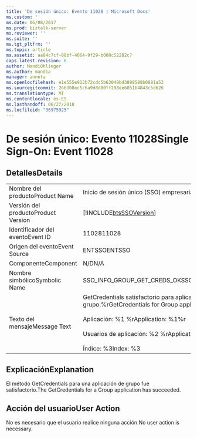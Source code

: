```yaml
---
title: 'De sesión único: Evento 11028 | Microsoft Docs'
ms.custom: ''
ms.date: 06/08/2017
ms.prod: biztalk-server
ms.reviewer: ''
ms.suite: ''
ms.tgt_pltfrm: ''
ms.topic: article
ms.assetid: aa84c7cf-88bf-4064-9f29-b008c52282c7
caps.latest.revision: 6
author: MandiOhlinger
ms.author: mandia
manager: anneta
ms.openlocfilehash: e1e555e913b72cdc5b63049bd3888588b0881a53
ms.sourcegitcommit: 266308ec5c6a9d8d80ff298ee6051b4843c5d626
ms.translationtype: MT
ms.contentlocale: es-ES
ms.lasthandoff: 06/27/2018
ms.locfileid: "36975925"
---
```

# <a name="single-sign-on-event-11028"></a><span data-ttu-id="0f106-102">De sesión único: Evento 11028</span><span class="sxs-lookup"><span data-stu-id="0f106-102">Single Sign-On: Event 11028</span></span>
## <a name="details"></a><span data-ttu-id="0f106-103">Detalles</span><span class="sxs-lookup"><span data-stu-id="0f106-103">Details</span></span>  
  
|                 |                                                                                                                                           |
|-----------------|-------------------------------------------------------------------------------------------------------------------------------------------|
|  <span data-ttu-id="0f106-104">Nombre del producto</span><span class="sxs-lookup"><span data-stu-id="0f106-104">Product Name</span></span>   |                                                         <span data-ttu-id="0f106-105">Inicio de sesión único (SSO) empresarial</span><span class="sxs-lookup"><span data-stu-id="0f106-105">Enterprise Single Sign-On</span></span>                                                         |
| <span data-ttu-id="0f106-106">Versión del producto</span><span class="sxs-lookup"><span data-stu-id="0f106-106">Product Version</span></span> |                                        [!INCLUDE[btsSSOVersion](../includes/btsssoversion-md.md)]                                         |
|    <span data-ttu-id="0f106-107">Identificador del evento</span><span class="sxs-lookup"><span data-stu-id="0f106-107">Event ID</span></span>     |                                                                   <span data-ttu-id="0f106-108">11028</span><span class="sxs-lookup"><span data-stu-id="0f106-108">11028</span></span>                                                                   |
|  <span data-ttu-id="0f106-109">Origen del evento</span><span class="sxs-lookup"><span data-stu-id="0f106-109">Event Source</span></span>   |                                                                  <span data-ttu-id="0f106-110">ENTSSO</span><span class="sxs-lookup"><span data-stu-id="0f106-110">ENTSSO</span></span>                                                                   |
|    <span data-ttu-id="0f106-111">Componente</span><span class="sxs-lookup"><span data-stu-id="0f106-111">Component</span></span>    |                                                                    <span data-ttu-id="0f106-112">N/D</span><span class="sxs-lookup"><span data-stu-id="0f106-112">N/A</span></span>                                                                    |
|  <span data-ttu-id="0f106-113">Nombre simbólico</span><span class="sxs-lookup"><span data-stu-id="0f106-113">Symbolic Name</span></span>  |                                                        <span data-ttu-id="0f106-114">SSO_INFO_GROUP_GET_CREDS_OK</span><span class="sxs-lookup"><span data-stu-id="0f106-114">SSO_INFO_GROUP_GET_CREDS_OK</span></span>                                                        |
|  <span data-ttu-id="0f106-115">Texto del mensaje</span><span class="sxs-lookup"><span data-stu-id="0f106-115">Message Text</span></span>   | <span data-ttu-id="0f106-116">GetCredentials satisfactorio para aplicación de grupo.%r</span><span class="sxs-lookup"><span data-stu-id="0f106-116">GetCredentials for Group application succeeded.%r</span></span><br /><br /> <span data-ttu-id="0f106-117">Aplicación: %1 %r</span><span class="sxs-lookup"><span data-stu-id="0f106-117">Application: %1%r</span></span><br /><br /> <span data-ttu-id="0f106-118">Usuarios de aplicación: %2 %r</span><span class="sxs-lookup"><span data-stu-id="0f106-118">Application Users: %2%r</span></span><br /><br /> <span data-ttu-id="0f106-119">Índice: %3</span><span class="sxs-lookup"><span data-stu-id="0f106-119">Index: %3</span></span> |
  
## <a name="explanation"></a><span data-ttu-id="0f106-120">Explicación</span><span class="sxs-lookup"><span data-stu-id="0f106-120">Explanation</span></span>  
 <span data-ttu-id="0f106-121">El método GetCredentials para una aplicación de grupo fue satisfactorio.</span><span class="sxs-lookup"><span data-stu-id="0f106-121">The GetCredentials for a Group application has succeeded.</span></span>  
  
## <a name="user-action"></a><span data-ttu-id="0f106-122">Acción del usuario</span><span class="sxs-lookup"><span data-stu-id="0f106-122">User Action</span></span>  
 <span data-ttu-id="0f106-123">No es necesario que el usuario realice ninguna acción.</span><span class="sxs-lookup"><span data-stu-id="0f106-123">No user action is necessary.</span></span>